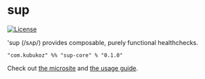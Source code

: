# sup

[![License](http://img.shields.io/:license-Apache%202-green.svg)](http://www.apache.org/licenses/LICENSE-2.0.txt)

'sup (/sʌp/) provides composable, purely functional healthchecks.

```
"com.kubukoz" %% "sup-core" % "0.1.0"
```

Check out [the microsite](https://sup.kubukoz.com) and [the usage guide](guide). 

